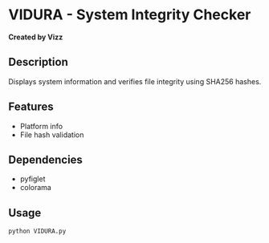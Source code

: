 # VIDURA - System Integrity Checker
**Created by Vizz**

## Description
Displays system information and verifies file integrity using SHA256 hashes.

## Features
- Platform info
- File hash validation

## Dependencies
- pyfiglet
- colorama

## Usage
```bash
python VIDURA.py
```